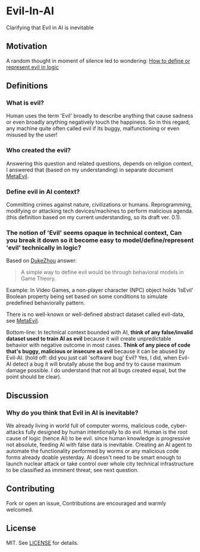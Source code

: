 # Evil-In-AI
Clarifying that Evil in AI is inevitable

## Motivation

A random thought in moment of silence led to wondering: [How to define or represent evil in logic][indexMoto]

## Definitions

### What is evil?
Human uses the term 'Evil' broadly to describe anything that cause sadness or even broadly anything negatively touch the happiness. So in this regard, any machine quite often called evil if its buggy, malfunctioning or even misused by the user!

### Who created the evil?
Answering this question and related questions, depends on religion context, I answered that (based on my understanding) in separate document [MetaEvil][indexMetaEvil].

### Define evil in AI context?
Committing crimes against nature, civilizations or humans. Reprogramming, modifying or attacking tech devices/machines to perform malicious agenda. (this definition based on my current understanding, so its draft ver. 0.1).

### The notion of 'Evil' seems opaque in technical context, Can you break it down so it become easy to model/define/represent 'evil' technically in logic?
Based on [DukeZhou][indexEvilModeling] answer: 
> A simple way to define evil would be through behavioral models in Game Theory.

Example: In Video Games, a non-player character (NPC) object holds 'IsEvil' Boolean property being set based on some conditions to simulate predefined behaviorally pattern.

There is no well-known or well-defined abstract dataset called evil-data, see [MetaEvil][indexMetaEvilDataset].

Bottom-line: In technical context bounded with AI, **think of any false/invalid dataset used to train AI as evil** because it will create unpredictable behavior with negative outcome in most cases. **Think of any piece of code that's buggy, malicious or insecure as evil** because it can be abused by Evil-AI. (hold off: did you just call 'software bug' Evil? Yes, I did, when Evil-AI detect a bug it will brutally abuse the bug and try to cause maximum damage possible. I do understand that not all bugs created equal, but the point should be clear).

## Discussion

### Why do you think that Evil in AI is inevitable?
We already living in world full of computer worms, malicious code, cyber-attacks fully designed by human intentionally to do evil. Human is the root cause of logic (hence AI) to be evil. since human knowledge is progressive not absolute, feeding AI with false data is inevitable. Creating an AI agent to automate the functionality performed by worms or any malicious code forms already doable yesterday. AI doesn't need to be smart enough to launch nuclear attack or take control over whole city technical infrastructure to be classified as imminent threat, see next question.

## Contributing

Fork or open an issue, Contributions are encouraged and warmly welcomed.

## License

MIT. See [LICENSE][indexLicense] for details.


[indexMoto]: https://ai.stackexchange.com/questions/4054/how-to-define-or-represent-evil-in-logic
[indexMetaEvil]: MetaEvil.md
[indexMetaEvilDataset]: MetaEvil.md#why-there-is-no-well-known-or-well-defined-abstract-dataset-called-evil-data
[indexEvilModeling]: https://ai.stackexchange.com/a/4055/9685
[indexLicense]: LICENSE
